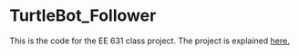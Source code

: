 # TurtleBot_Follower

This is the code for the EE 631 class project. The project is explained [here.](https://github.com/marno1d/TurtleBot_Follower/wiki)







